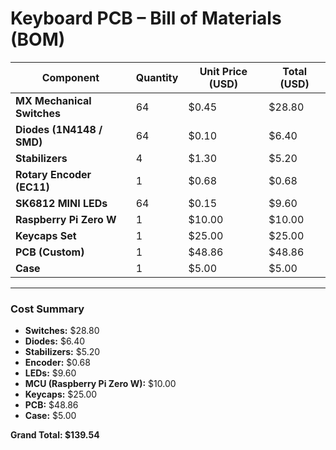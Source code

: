 # Keyboard PCB – Bill of Materials (BOM)

| Component                  | Quantity | Unit Price (USD) | Total (USD) |
|-----------------------------|----------|------------------|-------------|
| **MX Mechanical Switches** | 64       | $0.45            | $28.80      |
| **Diodes (1N4148 / SMD)**  | 64       | $0.10            | $6.40       |
| **Stabilizers**            | 4        | $1.30            | $5.20       |
| **Rotary Encoder (EC11)**  | 1        | $0.68            | $0.68       |
| **SK6812 MINI LEDs**       | 64       | $0.15            | $9.60       |
| **Raspberry Pi Zero W**    | 1        | $10.00           | $10.00      |
| **Keycaps Set**            | 1        | $25.00           | $25.00      |
| **PCB (Custom)**           | 1        | $48.86           | $48.86      |
| **Case**                   | 1        | $5.00            | $5.00       |

---

###  Cost Summary
- **Switches:** $28.80  
- **Diodes:** $6.40  
- **Stabilizers:** $5.20  
- **Encoder:** $0.68  
- **LEDs:** $9.60  
- **MCU (Raspberry Pi Zero W):** $10.00  
- **Keycaps:** $25.00  
- **PCB:** $48.86  
- **Case:** $5.00  

**Grand Total: $139.54**
